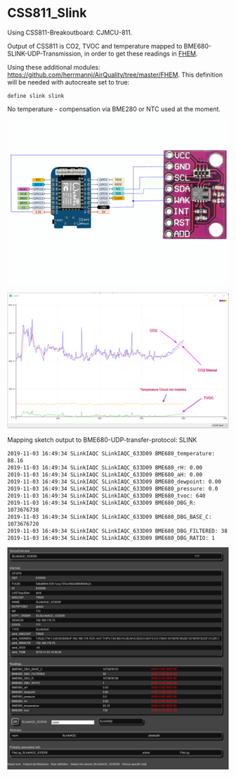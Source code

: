 # CSS811_Slink

Using CSS811-Breakoutboard: CJMCU-811.

Output of CSS811 is CO2, TVOC and temperature   mapped to BME680-SLINK-UDP-Transmission, in order to 
get these readings in [FHEM](https://forum.fhem.de/index.php). 

Using these additional modules: https://github.com/herrmannj/AirQuality/tree/master/FHEM.
This definition will be needed with autocreate set to true:
```
define slink slink 
```
No temperature - compensation via BME280 or NTC used at the moment.

![CSS_WemosD1](https://github.com/juergs/CSS811_Slink/blob/master/Wemos_D1_CSS811.png)

![CSS_WemosD1_PLOT](https://github.com/juergs/CSS811_Slink/blob/master/Wemos_D1_CSS811_Plot.png)


Mapping sketch output to BME680-UDP-transfer-protocol: SLINK

```
2019-11-03 16:49:34 SLinkIAQC SLinkIAQC_633D09 BME680_temperature: 88.16
2019-11-03 16:49:34 SLinkIAQC SLinkIAQC_633D09 BME680_rH: 0.00
2019-11-03 16:49:34 SLinkIAQC SLinkIAQC_633D09 BME680_aH: 0.00
2019-11-03 16:49:34 SLinkIAQC SLinkIAQC_633D09 BME680_dewpoint: 0.00
2019-11-03 16:49:34 SLinkIAQC SLinkIAQC_633D09 BME680_pressure: 0.0
2019-11-03 16:49:34 SLinkIAQC SLinkIAQC_633D09 BME680_tvoc: 640
2019-11-03 16:49:34 SLinkIAQC SLinkIAQC_633D09 BME680_DBG_R: 1073676738
2019-11-03 16:49:34 SLinkIAQC SLinkIAQC_633D09 BME680_DBG_BASE_C: 1073676720
2019-11-03 16:49:34 SLinkIAQC SLinkIAQC_633D09 BME680_DBG_FILTERED: 38
2019-11-03 16:49:34 SLinkIAQC SLinkIAQC_633D09 BME680_DBG_RATIO: 1
```


![CSS_WemosD1_PLOT](https://github.com/juergs/CSS811_Slink/blob/master/Wemos_D1_CSS811_Fhem.png)
